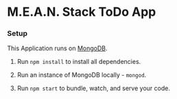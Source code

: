 # M.E.A.N. Stack ToDo App

### Setup

This Application runs on [MongoDB](https://www.npmjs.com/package/mongodb).

1. Run `npm install` to install all dependencies.

2. Run an instance of MongoDB locally - `mongod`.

3. Run `npm start` to bundle, watch, and serve your code.

